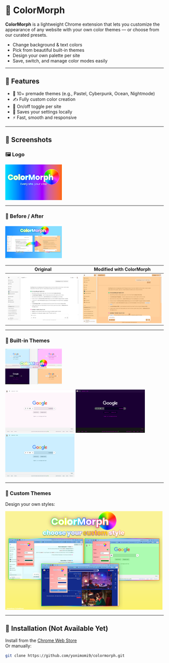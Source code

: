 # 🎨 ColorMorph

**ColorMorph** is a lightweight Chrome extension that lets you customize the appearance of any website with your own color themes — or choose from our curated presets.

- Change background & text colors
- Pick from beautiful built-in themes
- Design your own palette per site
- Save, switch, and manage color modes easily

---

## 🚀 Features

- 🌈 10+ premade themes (e.g., Pastel, Cyberpunk, Ocean, Nightmode)
- ✍️ Fully custom color creation
- 🔄 On/off toggle per site
- 💾 Saves your settings locally
- ⚡ Fast, smooth and responsive

---

## 📸 Screenshots

### 🖼️ Logo
<img src="public/logo.png" width="180" alt="ColorMorph Logo"/>

---

### 🔄 Before / After

<img src="public/beforeafter.png" width="180" alt="ColorMorph Logo"/>


| Original | Modified with ColorMorph |
|----------|--------------------------|
| ![Before](public/ext/before_1.png) | ![After](public/ext/after_1.png) |

---

### 🎨 Built-in Themes
<img src="public/choosetheme.png" width="180" alt="ColorMorph Logo"/>

<p float="left">
  <img src="public/ext/google_pastel.png" width="220" alt="Pastel Theme"/>
  <img src="public/ext/google_cyberpunk.png" width="220" alt="Cyberpunk Theme"/>
  <img src="public/ext/google_ocean.png" width="220" alt="Ocean Theme"/>
</p>

---

### 🧪 Custom Themes

Design your own styles:

<img src="public/customtheme.png" width="500" alt="Custom Theme Editor"/>

---

## 🧩 Installation (Not Available Yet)

Install from the [Chrome Web Store](https://chromewebstore.google.com/detail/colormorph/effbldihnfhhenknincnfikkigjnnbai)  
Or manually:

```bash
git clone https://github.com/yonimomi9/colormorph.git

